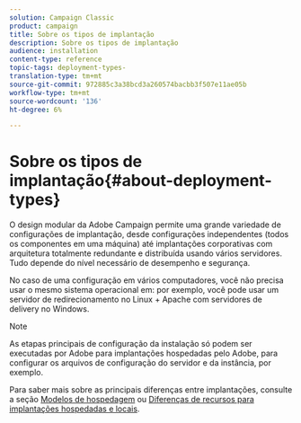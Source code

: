 ```yaml
---
solution: Campaign Classic
product: campaign
title: Sobre os tipos de implantação
description: Sobre os tipos de implantação
audience: installation
content-type: reference
topic-tags: deployment-types-
translation-type: tm+mt
source-git-commit: 972885c3a38bcd3a260574bacbb3f507e11ae05b
workflow-type: tm+mt
source-wordcount: '136'
ht-degree: 6%

---
```



# Sobre os tipos de implantação{#about-deployment-types}

O design modular da Adobe Campaign permite uma grande variedade de configurações de implantação, desde configurações independentes (todos os componentes em uma máquina) até implantações corporativas com arquitetura totalmente redundante e distribuída usando vários servidores. Tudo depende do nível necessário de desempenho e segurança.

No caso de uma configuração em vários computadores, você não precisa usar o mesmo sistema operacional em: por exemplo, você pode usar um servidor de redirecionamento no Linux + Apache com servidores de delivery no Windows.

>[!NOTE]
>
>As etapas principais de configuração da instalação só podem ser executadas por Adobe para implantações hospedadas pelo Adobe, para configurar os arquivos de configuração do servidor e da instância, por exemplo.
>
>Para saber mais sobre as principais diferenças entre implantações, consulte a seção [Modelos de hospedagem](../../installation/using/hosting-models.md) ou [Diferenças de recursos para implantações hospedadas e locais](../../installation/using/capability-matrix.md).

